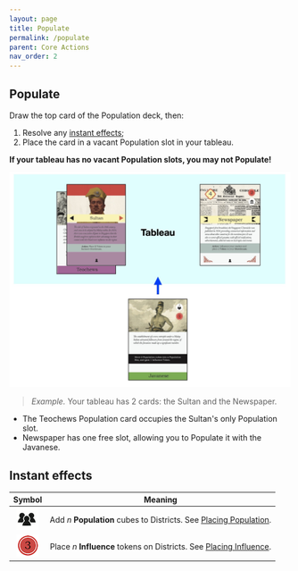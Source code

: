 ```yaml
---
layout: page
title: Populate
permalink: /populate
parent: Core Actions
nav_order: 2
---
```

## Populate

Draw the top card of the Population deck, then:
1. Resolve any [instant effects](important-concepts#instant-effects);
2. Place the card in a vacant Population slot in your tableau.

**If your tableau has no vacant Population slots, you may not Populate!**

![Population cards](img/4_populate_tableau.jpg)

> *Example.* Your tableau has 2 cards: the Sultan and the Newspaper.
- The Teochews Population card occupies the Sultan's only Population slot.
- Newspaper has one free slot, allowing you to Populate it with the Javanese.

## Instant effects

| Symbol | Meaning |
| :---: | :---: |
| ![Populate](img/icons/immigrants.png) | Add *n* **Population** cubes to Districts. See [Placing Population](important-concepts#placing-population). |
| ![Influence](img/icons/influence.png) | Place *n* **Influence** tokens on Districts. See [Placing Influence](important-concepts#placing-influence). |